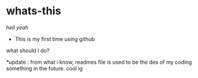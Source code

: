# whats-this
*hell yeah*

- This is my first time using github 

 what should I do?
 
*update : from what i know, readmes file is used to be the des of my coding something in the future. cool ig
